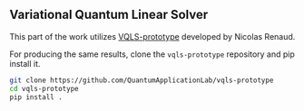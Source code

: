 ## Variational Quantum Linear Solver

This part of the work utilizes [VQLS-prototype](https://github.com/QuantumApplicationLab/vqls-prototype) developed by Nicolas Renaud. 

For producing the same results, clone the `vqls-prototype` repository and pip install it.

```bash
git clone https://github.com/QuantumApplicationLab/vqls-prototype
cd vqls-prototype
pip install .
```



